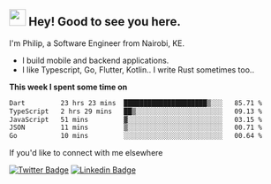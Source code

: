 <h2><img src="https://slackmojis.com/emojis/3643-cool-doge/download" width="30"/> Hey! Good to see you here.</h2>

<p>I'm Philip, a Software Engineer from Nairobi, KE. 

- I build mobile and backend applications.
- I like Typescript, Go, Flutter, Kotlin.. I write Rust sometimes too..</p>

**This week I spent some time on**
<!--START_SECTION:waka-->

```txt
Dart         23 hrs 23 mins  █████████████████████▒░░░   85.71 %
TypeScript   2 hrs 29 mins   ██▒░░░░░░░░░░░░░░░░░░░░░░   09.13 %
JavaScript   51 mins         ▓░░░░░░░░░░░░░░░░░░░░░░░░   03.15 %
JSON         11 mins         ▒░░░░░░░░░░░░░░░░░░░░░░░░   00.71 %
Go           10 mins         ░░░░░░░░░░░░░░░░░░░░░░░░░   00.64 %
```

<!--END_SECTION:waka-->

If you'd like to connect with me elsewhere

[![Twitter Badge](https://img.shields.io/badge/-Twitter-1ca0f1?style=flat-square&labelColor=1ca0f1&logo=twitter&logoColor=white&link=https://twitter.com/_diogorodrigues)](https://twitter.com/kimathiphil)  [![Linkedin Badge](https://img.shields.io/badge/-LinkedIn-blue?style=flat-square&logo=Linkedin&logoColor=white&link=https://www.linkedin.com/in/philip-kimathi-2604a9114/)](https://www.linkedin.com/in/philip-kimathi-2604a9114/)
